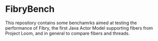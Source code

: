 # FibryBench
This repository contains some benchamrks aimed at testing the performance of Fibry, the first Java Actor Model supporting fibers from Project Loom, and in general to compare fibers and threads.


